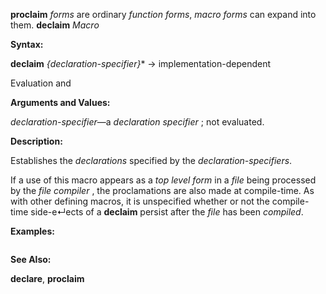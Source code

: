 **proclaim** *forms* are ordinary *function forms*, *macro forms* can expand into them. **declaim** *Macro* 



**Syntax:** 



**declaim** *\{declaration-specifier\}*\* →  implementation-dependent 



Evaluation and 



 



 



**Arguments and Values:** 



*declaration-specifier*—a *declaration specifier* ; not evaluated. 



**Description:** 



Establishes the *declarations* specified by the *declaration-specifiers*. 



If a use of this macro appears as a *top level form* in a *file* being processed by the *file compiler* , the proclamations are also made at compile-time. As with other defining macros, it is unspecified whether or not the compile-time side-e↵ects of a **declaim** persist after the *file* has been *compiled*. 



**Examples:**
```lisp


```
**See Also:** 



**declare**, **proclaim** 



